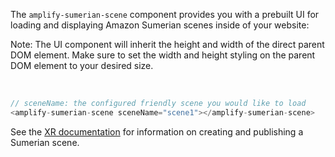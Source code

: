 The `amplify-sumerian-scene` component provides you with a prebuilt UI for loading and displaying Amazon Sumerian scenes inside of your website:

<amplify-callout>

Note: The UI component will inherit the height and width of the direct parent DOM element. Make sure to set the width and height styling on the parent DOM element to your desired size.

</amplify-callout> </br>


```javascript
// sceneName: the configured friendly scene you would like to load
<amplify-sumerian-scene sceneName="scene1"></amplify-sumerian-scene>
```


See the [XR documentation](~/lib/xr/getting-started.md) for information on creating and publishing a Sumerian scene.